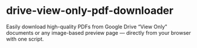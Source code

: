 # drive-view-only-pdf-downloader
Easily download high-quality PDFs from Google Drive “View Only” documents or any image-based preview page — directly from your browser with one script.
